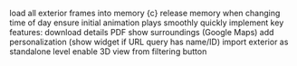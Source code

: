 
load all exterior frames into memory {c}
    release memory when changing time of day
ensure initial animation plays smoothly
quickly implement key features:
    download details PDF
    show surroundings (Google Maps)
add personalization (show widget if URL query has name/ID)
import exterior as standalone level
enable 3D view from filtering button
